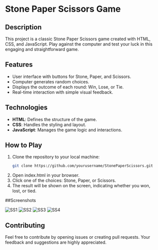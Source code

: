 # Stone Paper Scissors Game

## Description
This project is a classic Stone Paper Scissors game created with HTML, CSS, and JavaScript. Play against the computer and test your luck in this engaging and straightforward game.

## Features
- User interface with buttons for Stone, Paper, and Scissors.
- Computer generates random choices.
- Displays the outcome of each round: Win, Lose, or Tie.
- Real-time interaction with simple visual feedback.

## Technologies
- **HTML**: Defines the structure of the game.
- **CSS**: Handles the styling and layout.
- **JavaScript**: Manages the game logic and interactions.

## How to Play
1. Clone the repository to your local machine:
   ```bash
   git clone https://github.com/yourusername/StonePaperScissors.git
2. Open index.html in your browser.
3. Click one of the choices: Stone, Paper, or Scissors.
4. The result will be shown on the screen, indicating whether you won, lost, or tied.

##Screenshots

![SS1](https://github.com/user-attachments/assets/2d5b2c40-6f58-46d1-8cc9-c0a7ada6547b)
![SS2](https://github.com/user-attachments/assets/cda7ecd6-0360-48f5-9669-aad0cf38f6f8)
![SS3](https://github.com/user-attachments/assets/ee2d5c2c-5b61-4fda-8fd1-64e260bdd34e)
![SS4](https://github.com/user-attachments/assets/3234c88d-fd1d-4998-8759-ba6770091ec0)


## Contributing

Feel free to contribute by opening issues or creating pull requests. Your feedback and suggestions are highly appreciated.
